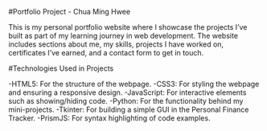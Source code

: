 #Portfolio Project - Chua Ming Hwee

This is my personal portfolio website where I showcase the projects I’ve built as part of my learning journey in web development. The website includes sections about me, my skills, projects I have worked on, certificates I’ve earned, and a contact form to get in touch.


#Technologies Used in Projects

-HTML5: For the structure of the webpage.
-CSS3: For styling the webpage and ensuring a responsive design.
-JavaScript: For interactive elements such as showing/hiding code.
-Python: For the functionality behind my mini-projects.
-Tkinter: For building a simple GUI in the Personal Finance Tracker.
-PrismJS: For syntax highlighting of code examples.